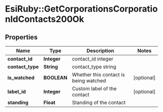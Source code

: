 # EsiRuby::GetCorporationsCorporationIdContacts200Ok

## Properties
Name | Type | Description | Notes
------------ | ------------- | ------------- | -------------
**contact_id** | **Integer** | contact_id integer | 
**contact_type** | **String** | contact_type string | 
**is_watched** | **BOOLEAN** | Whether this contact is being watched | [optional] 
**label_id** | **Integer** | Custom label of the contact | [optional] 
**standing** | **Float** | Standing of the contact | 


